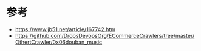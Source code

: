 # 参考
+ https://www.jb51.net/article/167742.htm
+ https://github.com/DropsDevopsOrg/ECommerceCrawlers/tree/master/OthertCrawler/0x06douban_music